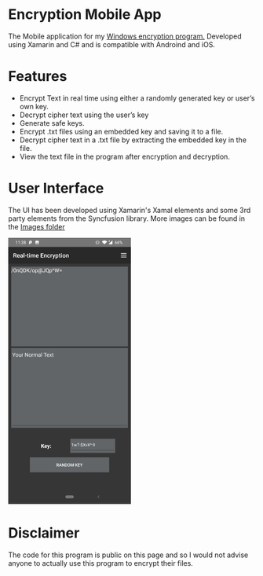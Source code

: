 # Encryption Mobile App 
The Mobile application for my [Windows encryption program.](https://github.com/mahan201/Encryption-Program-Desktop)
Developed using Xamarin and C# and is compatible with Androind and iOS.

# Features

*	Encrypt Text in real time using either a randomly generated key or user’s own key.
*	Decrypt cipher text using the user’s key
*	Generate safe keys.
*	Encrypt .txt files using an embedded key and saving it to a file.
*	Decrypt cipher text in a .txt file by extracting the embedded key in the file.
*	View the text file in the program after encryption and decryption.

# User Interface

The UI has been developed using Xamarin's Xamal elements and some 3rd party elements from the Syncfusion library.
More images can be found in the [Images folder](https://github.com/mahan201/Encryption-App-Mobile/tree/master/Images)

<img src="https://raw.githubusercontent.com/mahan201/Encryption-App-Mobile/master/Images/App%20(2).jpg" width=250>

# Disclaimer

The code for this program is public on this page and so I would not advise anyone to actually use this program to encrypt their files.
